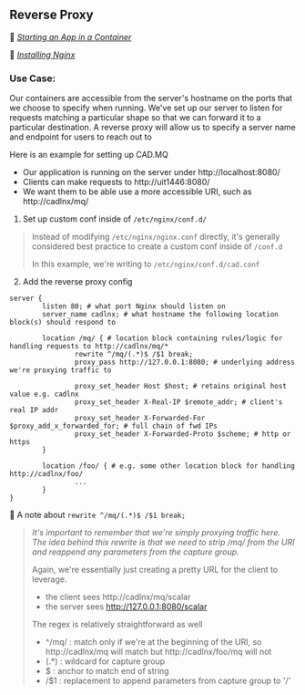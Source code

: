 ## Reverse Proxy

🔗 *[Starting an App in a Container](https://github.com/levy013/podman-research?tab=readme-ov-file#step-4-start-app-in-container)*

🔗 *[Installing Nginx]()*

### Use Case: 
Our containers are accessible from the server's hostname on the ports that we choose to specify when running. 
We've set up our server to listen for requests matching a particular shape so that we can forward it to a particular destination.
A reverse proxy will allow us to specify a server name and endpoint for users to reach out to

Here is an example for setting up CAD.MQ 
- Our application is running on the server under http://localhost:8080/ 
- Clients can make requests to http://uit1446:8080/
- We want them to be able use a more accessible URI, such as http://cadlnx/mq/

1. Set up custom conf inside of `/etc/nginx/conf.d/`
>  Instead of modifying `/etc/nginx/nginx.conf` directly, it's generally considered best practice to create a custom conf inside of `/conf.d`
>
> In this example, we're writing to `/etc/nginx/conf.d/cad.conf`

2. Add the reverse proxy config
```nginx
server { 
        listen 80; # what port Nginx should listen on
        server_name cadlnx; # what hostname the following location block(s) should respond to
         
        location /mq/ { # location block containing rules/logic for handling requests to http://cadlnx/mq/*
                rewrite ^/mq/(.*)$ /$1 break; 
                proxy_pass http://127.0.0.1:8080; # underlying address we're proxying traffic to 

                proxy_set_header Host $host; # retains original host value e.g. cadlnx
                proxy_set_header X-Real-IP $remote_addr; # client's real IP addr 
                proxy_set_header X-Forwarded-For $proxy_add_x_forwarded_for; # full chain of fwd IPs
                proxy_set_header X-Forwarded-Proto $scheme; # http or https 
        }

        location /foo/ { # e.g. some other location block for handling http://cadlnx/foo/
                ...
        }
} 
```
📝 A note about `rewrite ^/mq/(.*)$ /$1 break;`
> *It's important to remember that we're simply proxying traffic here. The idea behind this rewrite is that we need to strip /mq/ from the URI and reappend any parameters from the capture group.*
>
> Again, we're essentially just creating a pretty URL for the client to leverage.
>
>    - the client sees http://cadlnx/mq/scalar
>    - the server sees http://127.0.0.1:8080/scalar
>
> The regex is relatively straightforward as well
>    - ^/mq/ : match only if we're at the beginning of the URI, so http://cadlnx/mq will match but http://cadlnx/foo/mq will not
>    - (.*) : wildcard for capture group
>    - $ : anchor to match end of string
>    - /$1 : replacement to append parameters from capture group to '/'
